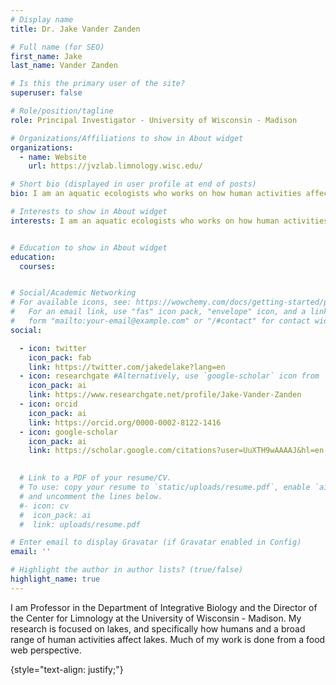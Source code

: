 ```yaml
---
# Display name
title: Dr. Jake Vander Zanden

# Full name (for SEO)
first_name: Jake
last_name: Vander Zanden

# Is this the primary user of the site?
superuser: false

# Role/position/tagline
role: Principal Investigator - University of Wisconsin - Madison

# Organizations/Affiliations to show in About widget
organizations:
  - name: Website
    url: https://jvzlab.limnology.wisc.edu/

# Short bio (displayed in user profile at end of posts)
bio: I am an aquatic ecologists who works on how human activities affect freshwater ecosystems.

# Interests to show in About widget
interests: I am an aquatic ecologists who works on how human activities affect freshwater ecosystems.


# Education to show in About widget
education:
  courses:


# Social/Academic Networking
# For available icons, see: https://wowchemy.com/docs/getting-started/page-builder/#icons
#   For an email link, use "fas" icon pack, "envelope" icon, and a link in the
#   form "mailto:your-email@example.com" or "/#contact" for contact widget.
social:

  - icon: twitter
    icon_pack: fab
    link: https://twitter.com/jakedelake?lang=en
  - icon: researchgate #Alternatively, use `google-scholar` icon from `ai` icon pack
    icon_pack: ai
    link: https://www.researchgate.net/profile/Jake-Vander-Zanden
  - icon: orcid
    icon_pack: ai
    link: https://orcid.org/0000-0002-8122-1416 
  - icon: google-scholar
    icon_pack: ai
    link: https://scholar.google.com/citations?user=UuXTH9wAAAAJ&hl=en

    
  # Link to a PDF of your resume/CV.
  # To use: copy your resume to `static/uploads/resume.pdf`, enable `ai` icons in `params.yaml`,
  # and uncomment the lines below.
  #- icon: cv
  #  icon_pack: ai
  #  link: uploads/resume.pdf

# Enter email to display Gravatar (if Gravatar enabled in Config)
email: ''

# Highlight the author in author lists? (true/false)
highlight_name: true
---
```


I am Professor in the Department of Integrative Biology and the Director of the Center for Limnology at the University of Wisconsin - Madison. My research is focused on lakes, and specifically how humans and a broad range of human activities affect lakes. Much of my work is done from a food web perspective.

{style="text-align: justify;"}
